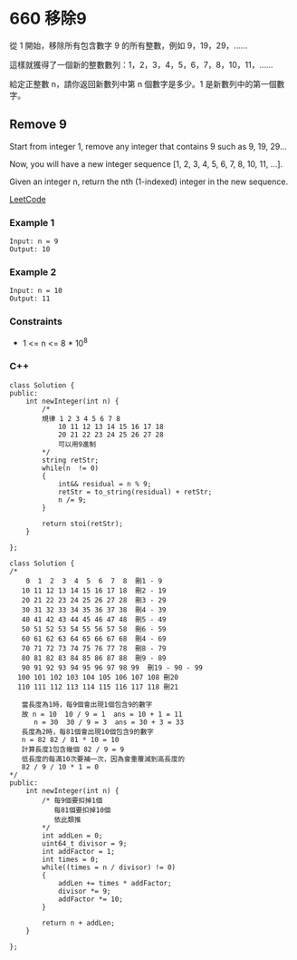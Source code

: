 # 660 移除9

從 1 開始，移除所有包含數字 9 的所有整數，例如 9，19，29，……

這樣就獲得了一個新的整數數列：1，2，3，4，5，6，7，8，10，11，……

給定正整數 n，請你返回新數列中第 n 個數字是多少。1 是新數列中的第一個數字。

##  Remove 9

Start from integer 1, remove any integer that contains 9 such as 9, 19, 29...

Now, you will have a new integer sequence [1, 2, 3, 4, 5, 6, 7, 8, 10, 11, ...].

Given an integer n, return the nth (1-indexed) integer in the new sequence.

[LeetCode](https://leetcode-cn.com/problems/remove-9/)

### Example 1

```
Input: n = 9
Output: 10
```

### Example 2

```
Input: n = 10
Output: 11
```

### Constraints

* 1 <= n <= 8 * 10<sup>8</sup>


### C++ 

```
class Solution {
public:
    int newInteger(int n) {
        /*
        規律 1 2 3 4 5 6 7 8
            10 11 12 13 14 15 16 17 18
            20 21 22 23 24 25 26 27 28 
            可以用9進制
        */
        string retStr;
        while(n  != 0)
        {
            int&& residual = n % 9;
            retStr = to_string(residual) + retStr;
            n /= 9;
        }

        return stoi(retStr);
    }

};
```

```
class Solution {
/*
    0  1  2  3  4  5  6  7  8  刪1 - 9
   10 11 12 13 14 15 16 17 18  刪2 - 19
   20 21 22 23 24 25 26 27 28  刪3 - 29
   30 31 32 33 34 35 36 37 38  刪4 - 39
   40 41 42 43 44 45 46 47 48  刪5 - 49
   50 51 52 53 54 55 56 57 58  刪6 - 59
   60 61 62 63 64 65 66 67 68  刪4 - 69
   70 71 72 73 74 75 76 77 78  刪8 - 79
   80 81 82 83 84 85 86 87 88  刪9 - 89
   90 91 92 93 94 95 96 97 98 99  刪19 - 90 - 99
  100 101 102 103 104 105 106 107 108 刪20
  110 111 112 113 114 115 116 117 118 刪21

   當長度為1時，每9個會出現1個包含9的數字
   故 n = 10  10 / 9 = 1  ans = 10 + 1 = 11
      n = 30  30 / 9 = 3  ans = 30 + 3 = 33
   長度為2時，每81個會出現10個包含9的數字
   n = 82 82 / 81 * 10 = 10
   計算長度1包含幾個 82 / 9 = 9
   低長度的每滿10次要補一次，因為會重覆減到高長度的
   82 / 9 / 10 * 1 = 0 
*/
public:
    int newInteger(int n) {
        /* 每9個要扣掉1個
           每81個要扣掉10個
           依此類推
        */
        int addLen = 0; 
        uint64_t divisor = 9;
        int addFactor = 1;
        int times = 0;
        while((times = n / divisor) != 0)
        {
            addLen += times * addFactor;
            divisor *= 9;
            addFactor *= 10;
        }           

        return n + addLen;
    }

};
```
